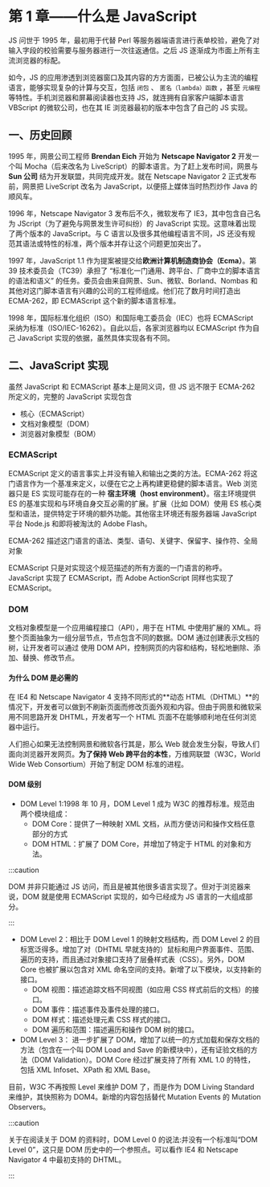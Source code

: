 # 第 1 章——什么是 JavaScript

JS 问世于 1995 年，最初用于代替 Perl 等服务器端语言进行表单校验，避免了对输入字段的校验需要与服务器进行一次往返通信。之后 JS 逐渐成为市面上所有主流浏览器的标配。

如今，JS 的应用渗透到浏览器窗口及其内容的方方面面，已被公认为主流的编程语言，能够实现复杂的计算与交互，包括 `闭包` 、 `匿名（lambda）函数` ，甚至 `元编程` 等特性。手机浏览器和屏幕阅读器也支持 JS，就连拥有自家客户端脚本语言 VBScript 的微软公司，也在其 IE 浏览器最初的版本中包含了自己的 JS 实现。

## 一、历史回顾

1995 年，网景公司工程师 **Brendan Eich** 开始为 **Netscape Navigator 2** 开发一个叫 Mocha（后来改名为 LiveScript）的脚本语言。为了赶上发布时间，网景与 **Sun 公司** 结为开发联盟，共同完成开发。就在 Netscape Navigator 2 正式发布前，网景把 LiveScript 改名为 JavaScript，以便搭上媒体当时热烈炒作 Java 的顺风车。

1996 年，Netscape Navigator 3 发布后不久，微软发布了 IE3，其中包含自己名为 JScript（为了避免与网景发生许可纠纷）的 JavaScript 实现。这意味着出现了两个版本的 JavaScript。与 C 语言以及很多其他编程语言不同，JS 还没有规范其语法或特性的标准，两个版本并存让这个问题更加突出了。

1997 年，JavaScript 1.1 作为提案被提交给**欧洲计算机制造商协会（Ecma）**。第 39 技术委员会（TC39）承担了 “标准化一门通用、跨平台、厂商中立的脚本语言的语法和语义” 的任务。委员会由来自网景、Sun、微软、Borland、Nombas 和其他对这门脚本语言有兴趣的公司的工程师组成。他们花了数月时间打造出 ECMA-262，即 ECMAScript 这个新的脚本语言标准。

1998 年，国际标准化组织（ISO）和国际电工委员会（IEC）也将 ECMAScript 采纳为标准（ISO/IEC-16262）。自此以后，各家浏览器均以 ECMAScript 作为自己 JavaScript 实现的依据，虽然具体实现各有不同。

## 二、JavaScript 实现

虽然 JavaScript 和 ECMAScript 基本上是同义词，但 JS 远不限于 ECMA-262 所定义的，完整的 JavaScript 实现包含

- 核心（ECMAScript）
- 文档对象模型（DOM）
- 浏览器对象模型（BOM）

### ECMAScript

ECMAScript 定义的语言事实上并没有输入和输出之类的方法。ECMA-262 将这门语言作为一个基准来定义，以便在它之上再构建更稳健的脚本语言。Web 浏览器只是 ES 实现可能存在的一种 **宿主环境（host environment）**。宿主环境提供 ES 的基准实现和与环境自身交互必需的扩展。扩展（比如 DOM）使用 ES 核心类型和语法，提供特定于环境的额外功能。其他宿主环境还有服务器端 JavaScript 平台 Node.js 和即将被淘汰的 Adobe Flash。

ECMA-262 描述这门语言的语法、类型、语句、关键字、保留字、操作符、全局对象

ECMAScript 只是对实现这个规范描述的所有方面的一门语言的称呼。JavaScript 实现了 ECMAScript，而 Adobe ActionScript 同样也实现了 ECMAScript。

### DOM

文档对象模型是一个应用编程接口（API），用于在 HTML 中使用扩展的 XML。将整个页面抽象为一组分层节点，节点包含不同的数据。DOM 通过创建表示文档的树，让开发者可以通过 使用 DOM API，控制网页的内容和结构，轻松地删除、添加、替换、修改节点。

#### 为什么 DOM 是必需的

在 IE4 和 Netscape Navigator 4 支持不同形式的**动态 HTML（DHTML）**的情况下，开发者可以做到不刷新页面而修改页面外观和内容。但由于网景和微软采用不同思路开发 DHTML，开发者写一个 HTML 页面不在能够顺利地在任何浏览器中运行。

人们担心如果无法控制网景和微软各行其是，那么 Web 就会发生分裂，导致人们面向浏览器开发网页。**为了保持 Web 跨平台的本性**，万维网联盟（W3C，World Wide Web Consortium）开始了制定 DOM 标准的进程。

#### DOM 级别

- DOM Level 1:1998 年 10 月，DOM Level 1 成为 W3C 的推荐标准。规范由两个模块组成：
  - DOM Core：提供了一种映射 XML 文档，从而方便访问和操作文档任意部分的方式
  - DOM HTML：扩展了 DOM Core，并增加了特定于 HTML 的对象和方法。

:::caution

DOM 并非只能通过 JS 访问，而且是被其他很多语言实现了。但对于浏览器来说，DOM 就是使用 ECMAScript 实现的，如今已经成为 JS 语言的一大组成部分。

:::

- DOM Level 2：相比于 DOM Level 1 的映射文档结构，而 DOM Level 2 的目标宽泛得多。增加了对（DHTML 早就支持的）鼠标和用户界面事件、范围、遍历的支持，而且通过对象接口支持了层叠样式表（CSS）。另外，DOM Core 也被扩展以包含对 XML 命名空间的支持。新增了以下模块，以支持新的接口。
  - DOM 视图：描述追踪文档不同视图（如应用 CSS 样式前后的文档）的接口。
  - DOM 事件：描述事件及事件处理的接口。
  - DOM 样式：描述处理元素 CSS 样式的接口。
  - DOM 遍历和范围：描述遍历和操作 DOM 树的接口。
- DOM Level 3： 进一步扩展了 DOM，增加了以统一的方式加载和保存文档的方法（包含在一个叫 DOM
  Load and Save 的新模块中），还有证验文档的方法（DOM Validation）。DOM Core 经过扩展支持了所有 XML 1.0 的特性，包括 XML Infoset、XPath 和 XML Base。

目前，W3C 不再按照 Level 来维护 DOM 了，而是作为 DOM Living Standard 来维护，其快照称为 DOM4。新增的内容包括替代 Mutation Events 的 Mutation Observers。

:::caution

关于在阅读关于 DOM 的资料时，DOM Level 0 的说法:并没有一个标准叫“DOM Level 0”，这只是 DOM 历史中的一个参照点。可以看作 IE4 和 Netscape Navigator 4 中最初支持的 DHTML。

:::
